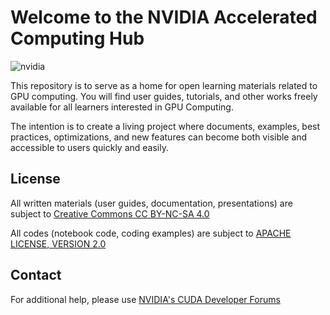 # Welcome to the NVIDIA Accelerated Computing Hub
![nvidia](https://github.com/NVIDIA/accelerated-computing-hub/assets/172857182/0f315e16-cacd-44f5-9a77-fc62367b05cf)

This repository is to serve as a home for open learning materials related to GPU computing.  You will find user guides, tutorials, and other works freely available for all learners interested in GPU Computing.

The intention is to create a living project where documents, examples, best practices, optimizations, and new features can become both visible and accessible to users quickly and easily.

## License

All written materials (user guides, documentation, presentations) are subject to [Creative Commons CC BY-NC-SA 4.0](https://creativecommons.org/licenses/by-nc-sa/4.0/)

All codes (notebook code, coding examples) are subject to [APACHE LICENSE, VERSION 2.0](https://www.apache.org/licenses/LICENSE-2.0)

## Contact

For additional help, please use [NVIDIA's CUDA Developer Forums](https://forums.developer.nvidia.com/c/accelerated-computing/cuda/206)


